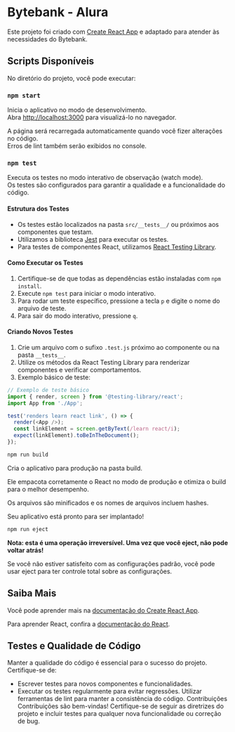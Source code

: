# Bytebank - Alura

Este projeto foi criado com [Create React App](https://github.com/facebook/create-react-app) e adaptado para atender às necessidades do Bytebank.

## Scripts Disponíveis

No diretório do projeto, você pode executar:

### `npm start`

Inicia o aplicativo no modo de desenvolvimento.\
Abra [http://localhost:3000](http://localhost:3000) para visualizá-lo no navegador.

A página será recarregada automaticamente quando você fizer alterações no código.\
Erros de lint também serão exibidos no console.

### `npm test`

Executa os testes no modo interativo de observação (watch mode).\
Os testes são configurados para garantir a qualidade e a funcionalidade do código.

#### Estrutura dos Testes

- Os testes estão localizados na pasta `src/__tests__/` ou próximos aos componentes que testam.
- Utilizamos a biblioteca [Jest](https://jestjs.io/) para executar os testes.
- Para testes de componentes React, utilizamos [React Testing Library](https://testing-library.com/).

#### Como Executar os Testes

1. Certifique-se de que todas as dependências estão instaladas com `npm install`.
2. Execute `npm test` para iniciar o modo interativo.
3. Para rodar um teste específico, pressione a tecla `p` e digite o nome do arquivo de teste.
4. Para sair do modo interativo, pressione `q`.

#### Criando Novos Testes

1. Crie um arquivo com o sufixo `.test.js` próximo ao componente ou na pasta `__tests__`.
2. Utilize os métodos da React Testing Library para renderizar componentes e verificar comportamentos.
3. Exemplo básico de teste:

```javascript
// Exemplo de teste básico
import { render, screen } from '@testing-library/react';
import App from './App';

test('renders learn react link', () => {
  render(<App />);
  const linkElement = screen.getByText(/learn react/i);
  expect(linkElement).toBeInTheDocument();
});
```
```bash
npm run build
```
Cria o aplicativo para produção na pasta build.

Ele empacota corretamente o React no modo de produção e otimiza o build para o melhor desempenho.

Os arquivos são minificados e os nomes de arquivos incluem hashes.

Seu aplicativo está pronto para ser implantado!
```bash
npm run eject
```
**Nota: esta é uma operação irreversível. Uma vez que você eject, não pode voltar atrás!**

Se você não estiver satisfeito com as configurações padrão, você pode usar eject para ter controle total sobre as configurações.

## Saiba Mais

Você pode aprender mais na [documentação do Create React App](https://create-react-app.dev/docs/getting-started/).

Para aprender React, confira a [documentação do React](https://react.dev/).

## Testes e Qualidade de Código

Manter a qualidade do código é essencial para o sucesso do projeto. Certifique-se de:

- Escrever testes para novos componentes e funcionalidades.
- Executar os testes regularmente para evitar regressões.
Utilizar ferramentas de lint para manter a consistência do código.
Contribuições
Contribuições são bem-vindas! Certifique-se de seguir as diretrizes do projeto e incluir testes para qualquer nova funcionalidade ou correção de bug.

